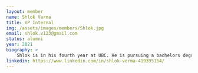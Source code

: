 ```yaml
---
layout: member
name: Shlok Verma	
title: VP Internal
img: /assets/images/members/Shlok.jpg
email: shlok.v123@gmail.com
status: alumni
year: 2021
biography: >
    Shlok is in his fourth year at UBC. He is pursuing a bachelors degree in Chemical and Biological Engineering. He has a passion for Machine Learning and Data Analysis, and everything tech related. He joined Chem-E-Car as a circuitry sub team member in his second year and then took the role of VP External in UBC Envision. Now, he is part of the Instrumentation sub team in BioT and is the VP Internal. Shlok hopes to combine his interests of CHBE and Machine Learning and Data Science for process automation. Currently he helps out with planning and execution of the Envision events such as speaker series and collaborations with other chapters of AICHE. He hopes to help with the professional development of students and build connections for sharing of knowledge and experience.
linkedin: https://www.linkedin.com/in/shlok-verma-419395154/
---
```

